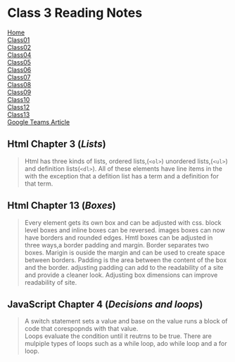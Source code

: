# **Class 3 Reading Notes**

[Home](README.md)  
[Class01](Class01.md)  
[Class02](Class03.md)  
[Class04](Class04.md)  
[Class05](Class05.md)  
[Class06](Class06.md)  
[Class07](Class07.md)  
[Class08](Class08.md)  
[Class09](Class09.md)  
[Class10](class10.md)  
[Class12](Class12.md)  
[Class13](Class13.md)  
[Google Teams Article](googleteams.md)  

## Html Chapter 3 (*Lists*)

>Html has three kinds of lists, ordered lists,(`<ol>`) unordered lists,(`<ul>`) and definition lists(`<dl>`). All of these elements have line items in the with the exception that a defition list has a term and a definition for that term.

## Html Chapter 13 (*Boxes*)

>Every element gets its own box and can be adjusted with css.
>block level boxes and inline boxes can be reversed.
>images boxes can now have borders and rounded edges.
>Hmtl boxes can be adjusted in three ways,a border padding and margin. Border separates two boxes. Marigin is ouside the margin and can be used to create space between borders. Padding is the area between the content of the box and the border. adjusting padding can add to the readability of a site and provide a cleaner look.
Adjusting box dimensions can improve readability of site.

## JavaScript Chapter 4 (*Decisions and loops*)

> A switch statement sets a value and base on the value runs a block of code that corespopnds with that value.  
> Loops evaluate the condition until it reutrns to be true. There are mulpiple types of loops such as a while loop, ado while loop and a for loop.
